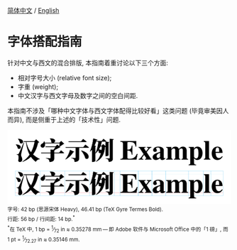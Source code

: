 [简体中文](https://github.com/RuixiZhang42/font-pairing-guide)
/
[English](README-EN.md)

# 字体搭配指南

针对中文与西文的混合排版, 本指南着重讨论以下三个方面:

- 相对字号大小 (relative font size);
- 字重 (weight);
- 中文汉字与西文字母及数字之间的空白间距.

本指南不涉及「哪种中文字体与西文字体配得比较好看」这类问题
(毕竟审美因人而异), 而是侧重于上述的「技术性」问题.

![Example](Example.svg)<br>
<sup>字号:
42&nbsp;bp (思源宋体&nbsp;Heavy),
46.41&nbsp;bp (TeX Gyre Termes&nbsp;Bold).<br>
行距:
56&nbsp;bp
/
行间距:
14&nbsp;bp.<sup>&ast;</sup><br>
<sup>&ast;</sup>在 TeX 中,
1&nbsp;bp = <sup>1</sup>&frasl;<sub>72</sub>&nbsp;in
≈ 0.35278&nbsp;mm&#8239;—&thinsp;即 Adobe 软件与
Microsoft Office 中的「1&nbsp;磅」, 而
1&nbsp;pt = <sup>1</sup>&frasl;<sub>72.27</sub>&nbsp;in
≈ 0.35146&nbsp;mm.</sup>